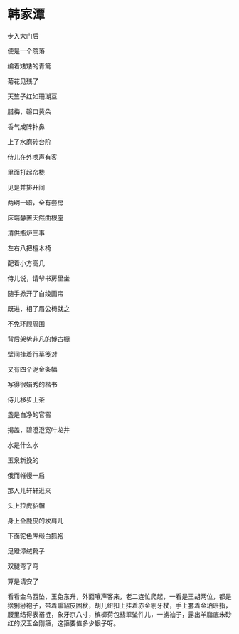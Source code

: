    

# 韩家潭

步入大门后

便是一个院落

编着矮矮的青篱

菊花见残了

天竺子红如珊瑚豆

腊梅，磬口黄朵

香气成阵扑鼻

上了水磨砖台阶

侍儿在外唤声有客

里面打起帘栊

见是并排开间

两明一暗，全有套房

床端静置天然曲根座

清供瓶炉三事

左右八把檀木椅

配着小方高几

侍儿说，请爷书房里坐

随手掀开了白绫画帘

既进，相了眉公椅就之

不免环顾周围

背后架势非凡的博古橱

壁间挂着行草笺对

又有四个泥金条幅

写得很娟秀的楷书

侍儿移步上茶

盏是白净的官窑

揭盖，碧澄澄宽叶龙井

水是什么水

玉泉新挽的

俄而帷幔一启

那人儿轩轩进来

头上拉虎貂帽

身上全鹿皮的坎肩儿

下面驼色库缎白狐袍

足蹬漳绒靴子

双腿弯了弯

算是请安了

  

看看金乌西坠，玉兔东升，外面嚷声客来，老二连忙爬起，一看是王胡两位，都是猞猁狲袍子，带着熏貂皮困秋，胡儿纽扣上挂着赤金剔牙杖，手上套着金珀班指，腰里结得表褡裢，象牙京八寸，槟榔荷包翡翠坠件儿，一掳袖子，露出羊脂底朱砂红的汉玉金刚箍，这箍要值多少银子呀。